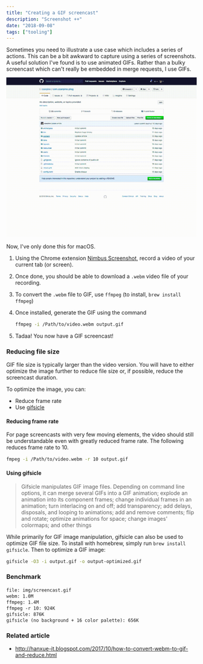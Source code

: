 ```yaml
---
title: "Creating a GIF screencast"
description: "Screenshot ++"
date: "2018-09-08"
tags: ["tooling"]
---
```


Sometimes you need to illustrate a use case which includes a series of actions. This can be a bit awkward to capture using a series of screenshots. A useful solution I've found is to use animated GIFs. Rather than a bulky screencast which can't really be embedded in merge requests, I use GIFs.

![](img/screencast.gif)

Now, I've only done this for macOS.

1. Using the Chrome extension [Nimbus Screenshot](https://chrome.google.com/webstore/detail/nimbus-screenshot-screen/bpconcjcammlapcogcnnelfmaeghhagj?hl=en), record a video of your current tab (or screen).
2. Once done, you should be able to download a `.webm` video file of your recording.
3. To convert the `.webm` file to GIF, use `ffmpeg` (to install, `brew install ffmpeg`)
4. Once installed, generate the GIF using the command

    ```bash
    ffmpeg -i /Path/to/video.webm output.gif
    ```
5. Tadaa! You now have a GIF screencast!

### Reducing file size

GIF file size is typically larger than the video version. You will have to either optimize the image further to reduce file size or, if possible, reduce the screencast duration.

To optimize the image, you can:

- Reduce frame rate
- Use [gifsicle](https://github.com/kohler/gifsicle)

#### Reducing frame rate

For page screencasts with very few moving elements, the video should still be understandable even with greatly reduced frame rate. The following reduces frame rate to 10. 

```bash
fmpeg -i /Path/to/video.webm -r 10 output.gif
```

#### Using gifsicle

> Gifsicle manipulates GIF image files. Depending on command line options, it can merge several GIFs into a GIF animation; explode an animation into its component frames; change individual frames in an animation; turn interlacing on and off; add transparency; add delays, disposals, and looping to animations; add and remove comments; flip and rotate; optimize animations for space; change images' colormaps; and other things

While primarily for GIF image manipulation, gifsicle can also be used to optimize GIF file size. To install with homebrew, simply run `brew install gifsicle`. Then to optimize a GIF image:

```bash
gifsicle -O3 -i output.gif -o output-optimized.gif
```

### Benchmark

```
file: img/screencast.gif
webm: 1.0M
ffmpeg: 1.4M
ffmpeg -r 10: 924K
gifsicle: 876K
gifsicle (no background + 16 color palette): 656K
```

### Related article

- http://hanxue-it.blogspot.com/2017/10/how-to-convert-webm-to-gif-and-reduce.html